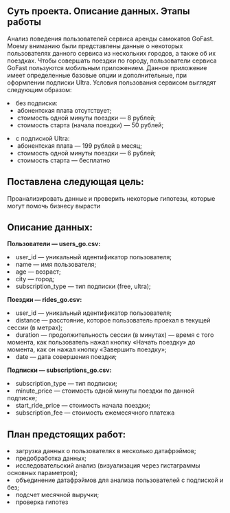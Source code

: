 ## **Суть проекта. Описание данных. Этапы работы**

Анализ поведения пользователей сервиса аренды самокатов GoFast.
Моему вниманию были представлены данные о некоторых пользователях данного сервиса из нескольких городов, а также об их поездках. Чтобы совершать поездки по городу, пользователи сервиса GoFast пользуются мобильным приложением. Данное приложение имеет определенные базовые опции и дополнительные, при оформлении подписки Ultra. Условия пользования сервисом выглядят следующим образом:
<li>
без подписки:
<ul>
<li>
абонентская плата отсутствует;
<li>
стоимость одной минуты поездки — 8 рублей;
<li>
стоимость старта (начала поездки) — 50 рублей;
</ul>
<li>
с подпиской Ultra:
<ul>
<li>
абонентская плата — 199 рублей в месяц;
<li>
стоимость одной минуты поездки — 6 рублей;
<li>
стоимость старта — бесплатно
</ul>

## **Поставлена следующая цель:**
Проанализировать данные и проверить некоторые гипотезы, которые могут помочь бизнесу вырасти

## **Описание данных:**
**Пользователи — users_go.csv:**

<li>
user_id — уникальный идентификатор пользователя;
<li>
name — имя пользователя;
<li>
age — возраст;
<li>
city — город;
<li>
subscription_type — тип подписки (free, ultra);

**Поeздки — rides_go.csv:**

<li>
user_id — уникальный идентификатор пользователя;
<li>
distance — расстояние, которое пользователь проехал в текущей сессии (в метрах);
<li>
duration — продолжительность сессии (в минутах) — время с того момента, как пользователь нажал кнопку «Начать поездку» до момента, как он нажал кнопку «Завершить поездку»;
<li>
date — дата совершения поездки;

**Подписки — subscriptions_go.csv:**

<li>
subscription_type — тип подписки;
<li>
minute_price — стоимость одной минуты поездки по данной подписке;
<li>
start_ride_price — стоимость начала поездки;
<li>
subscription_fee — стоимость ежемесячного платежа

## **План предстоящих работ:**

<li>
загрузка данных о пользователях в несколько датафрэймов;
<li>
предобработка данных;
<li>
исследовательский анализ (визуализация через гистаграммы основных параметров);
<li>
объединение датафрэймов для анализа пользователей с подпиской и без;
<li>
подсчет месячной выручки;
<li>
проверка гипотез
